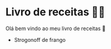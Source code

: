 # Livro de receitas :man_cook:

Olá bem vindo ao meu livro de receitas :wave:

- Strogonoff de frango